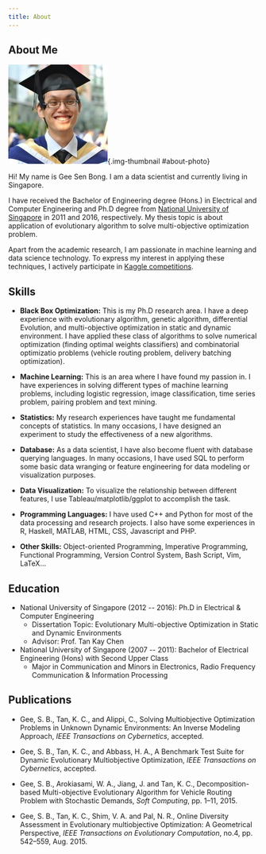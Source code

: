 ```yaml
---
title: About
---
```


## About Me

![](/images/photo.jpg "senbong's photo"){.img-thumbnail #about-photo}

Hi! My name is Gee Sen Bong. I am a data scientist and currently living in Singapore.

I have received the Bachelor of Engineering degree (Hons.) in Electrical and Computer Engineering and Ph.D degree from [National University of Singapore](http://www.nus.edu.sg/) in 2011 and 2016, respectively. My thesis topic is about application of evolutionary algorithm to solve multi-objective optimization problem.

Apart from the academic research, I am passionate in machine learning and data science technology. To express my interest in applying these techniques, I actively participate in [Kaggle competitions](https://www.kaggle.com/).


## Skills

* **Black Box Optimization:** This is my Ph.D research area. I have a deep experience with evolutionary algorithm, genetic algorithm, differential Evolution, and multi-objective optimization in static and dynamic environment. I have applied these class of algorithms to solve numerical optimization (finding optimal weights classifiers) and combinatorial optimizatio problems (vehicle routing problem, delivery batching optimization).

* **Machine Learning:** This is an area where I have found my passion in. I have experiences in solving different types of machine learning problems, including logistic regression, image classification, time series problem, pairing problem and text mining.

* **Statistics:** My research experiences have taught me fundamental concepts of statistics. In many occasions, I have designed an experiment to study the effectiveness of a new algorithms.

* **Database:** As a data scientist, I have also become fluent with database querying languages. In many occasions, I have used SQL to perform some basic data wranging or feature engineering for data modeling or visualization purposes.

* **Data Visualization:** To visualize the relationship between different features, I use Tableau/matplotlib/ggplot to accomplish the task.

* **Programming Languages:** I have used C++ and Python for most of the data processing and research projects. I also have some experiences in R, Haskell, MATLAB, HTML, CSS, Javascript and PHP.

* **Other Skills:** Object-oriented Programming, Imperative Programming, Functional Programming, Version Control System, Bash Script, Vim, LaTeX...


## Education

* National University of Singapore (2012 -- 2016): Ph.D in Electrical & Computer Engineering
    + Dissertation Topic: Evolutionary Multi-objective Optimization in Static and Dynamic Environments
    + Advisor: Prof. Tan Kay Chen
* National University of Singapore (2007 -- 2011): Bachelor of Electrical Engineering (Hons) with Second Upper Class
    + Major in Communication and Minors in Electronics, Radio Frequency Communication & Information Processing

## Publications

* Gee, S. B., Tan, K. C., and Alippi, C., Solving Multiobjective Optimization Problems in Unknown Dynamic Environments: An Inverse Modeling Approach, _IEEE Transactions on Cybernetics_, accepted.  

* Gee, S. B., Tan, K. C., and Abbass, H. A., A Benchmark Test Suite for Dynamic Evolutionary Multiobjective Optimization, _IEEE Transactions on Cybernetics_, accepted.

* Gee, S. B., Arokiasami, W. A., Jiang, J. and Tan, K. C., Decomposition-based Multi-objective Evolutionary Algorithm for Vehicle Routing Problem with Stochastic Demands, _Soft Computing_, pp. 1–11, 2015.

* Gee, S. B., Tan, K. C., Shim, V. A. and Pal, N. R., Online Diversity Assessment in Evolutionary multiobjective Optimization: A Geometrical Perspective, _IEEE Transactions on Evolutionary Computation_, no.4, pp. 542–559, Aug. 2015.
